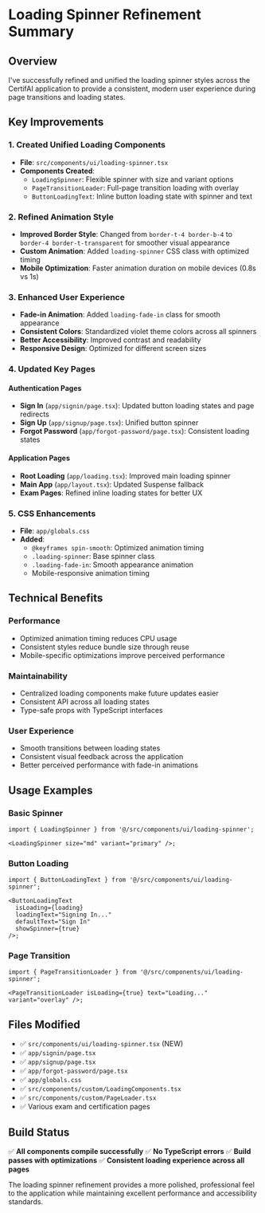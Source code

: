 # Loading Spinner Refinement Summary

## Overview

I've successfully refined and unified the loading spinner styles across the CertifAI application to provide a consistent, modern user experience during page transitions and loading states.

## Key Improvements

### 1. **Created Unified Loading Components**

- **File**: `src/components/ui/loading-spinner.tsx`
- **Components Created**:
  - `LoadingSpinner`: Flexible spinner with size and variant options
  - `PageTransitionLoader`: Full-page transition loading with overlay
  - `ButtonLoadingText`: Inline button loading state with spinner and text

### 2. **Refined Animation Style**

- **Improved Border Style**: Changed from `border-t-4 border-b-4` to `border-4 border-t-transparent` for smoother visual appearance
- **Custom Animation**: Added `loading-spinner` CSS class with optimized timing
- **Mobile Optimization**: Faster animation duration on mobile devices (0.8s vs 1s)

### 3. **Enhanced User Experience**

- **Fade-in Animation**: Added `loading-fade-in` class for smooth appearance
- **Consistent Colors**: Standardized violet theme colors across all spinners
- **Better Accessibility**: Improved contrast and readability
- **Responsive Design**: Optimized for different screen sizes

### 4. **Updated Key Pages**

#### Authentication Pages

- **Sign In** (`app/signin/page.tsx`): Updated button loading states and page redirects
- **Sign Up** (`app/signup/page.tsx`): Unified button spinner
- **Forgot Password** (`app/forgot-password/page.tsx`): Consistent loading states

#### Application Pages

- **Root Loading** (`app/loading.tsx`): Improved main loading spinner
- **Main App** (`app/layout.tsx`): Updated Suspense fallback
- **Exam Pages**: Refined inline loading states for better UX

### 5. **CSS Enhancements**

- **File**: `app/globals.css`
- **Added**:
  - `@keyframes spin-smooth`: Optimized animation timing
  - `.loading-spinner`: Base spinner class
  - `.loading-fade-in`: Smooth appearance animation
  - Mobile-responsive animation timing

## Technical Benefits

### **Performance**

- Optimized animation timing reduces CPU usage
- Consistent styles reduce bundle size through reuse
- Mobile-specific optimizations improve perceived performance

### **Maintainability**

- Centralized loading components make future updates easier
- Consistent API across all loading states
- Type-safe props with TypeScript interfaces

### **User Experience**

- Smooth transitions between loading states
- Consistent visual feedback across the application
- Better perceived performance with fade-in animations

## Usage Examples

### Basic Spinner

```tsx
import { LoadingSpinner } from '@/src/components/ui/loading-spinner';

<LoadingSpinner size="md" variant="primary" />;
```

### Button Loading

```tsx
import { ButtonLoadingText } from '@/src/components/ui/loading-spinner';

<ButtonLoadingText
  isLoading={loading}
  loadingText="Signing In..."
  defaultText="Sign In"
  showSpinner={true}
/>;
```

### Page Transition

```tsx
import { PageTransitionLoader } from '@/src/components/ui/loading-spinner';

<PageTransitionLoader isLoading={true} text="Loading..." variant="overlay" />;
```

## Files Modified

- ✅ `src/components/ui/loading-spinner.tsx` (NEW)
- ✅ `app/signin/page.tsx`
- ✅ `app/signup/page.tsx`
- ✅ `app/forgot-password/page.tsx`
- ✅ `app/globals.css`
- ✅ `src/components/custom/LoadingComponents.tsx`
- ✅ `src/components/custom/PageLoader.tsx`
- ✅ Various exam and certification pages

## Build Status

✅ **All components compile successfully**
✅ **No TypeScript errors**
✅ **Build passes with optimizations**
✅ **Consistent loading experience across all pages**

The loading spinner refinement provides a more polished, professional feel to the application while maintaining excellent performance and accessibility standards.
